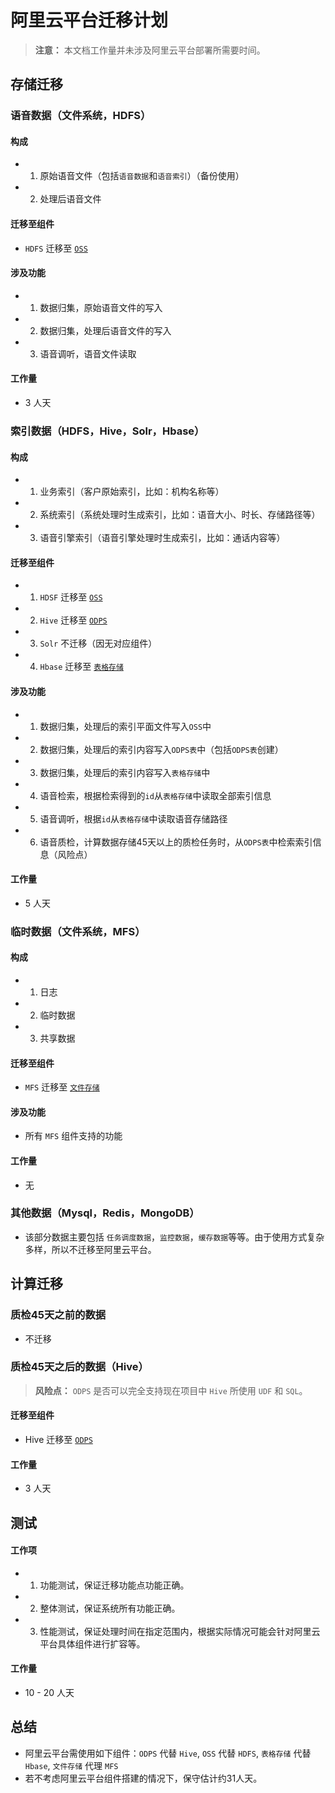 # 阿里云平台迁移计划

> **注意：** 本文档工作量并未涉及阿里云平台部署所需要时间。

## 存储迁移

### 语音数据（文件系统，HDFS）

#### 构成

- 1. 原始语音文件（包括`语音数据`和`语音索引`）（备份使用）
- 2. 处理后语音文件

#### 迁移至组件

 - `HDFS` 迁移至 [`OSS`](https://www.aliyun.com/product/oss/?spm=5176.54465.212901.15.o4aF0d)

#### 涉及功能

- 1. 数据归集，原始语音文件的写入
- 2. 数据归集，处理后语音文件的写入
- 3. 语音调听，语音文件读取

#### 工作量

- 3 人天

### 索引数据（HDFS，Hive，Solr，Hbase）

#### 构成

- 1. 业务索引（客户原始索引，比如：机构名称等）
- 2. 系统索引（系统处理时生成索引，比如：语音大小、时长、存储路径等）
- 3. 语音引擎索引（语音引擎处理时生成索引，比如：通话内容等）

#### 迁移至组件

- 1. `HDSF` 迁移至 [`OSS`](https://www.aliyun.com/product/oss/?spm=5176.54465.212901.15.o4aF0d)
- 2. `Hive` 迁移至 [`ODPS`](https://www.aliyun.com/product/odps/)
- 3. `Solr` 不迁移（因无对应组件）
- 4. `Hbase` 迁移至 [`表格存储`](https://www.aliyun.com/product/ots?spm=5176.product27278.416540.45.Q9xkOO)

#### 涉及功能

- 1. 数据归集，处理后的索引平面文件写入`OSS`中
- 2. 数据归集，处理后的索引内容写入`ODPS表`中（包括`ODPS表`创建）
- 3. 数据归集，处理后的索引内容写入`表格存储`中
- 4. 语音检索，根据检索得到的`id`从`表格存储`中读取全部索引信息
- 5. 语音调听，根据`id`从`表格存储`中读取语音存储路径
- 6. 语音质检，计算数据存储45天以上的质检任务时，从`ODPS表`中检索索引信息（风险点）

#### 工作量

- 5 人天

### 临时数据（文件系统，MFS）

#### 构成

- 1. 日志
- 2. 临时数据
- 3. 共享数据

#### 迁移至组件

- `MFS` 迁移至 [`文件存储`](https://www.aliyun.com/product/nas?spm=5176.54465.416540.48.o4aF0d)

#### 涉及功能

- 所有 `MFS` 组件支持的功能

#### 工作量

- 无

### 其他数据（Mysql，Redis，MongoDB）

- 该部分数据主要包括 `任务调度数据`，`监控数据`，`缓存数据`等等。由于使用方式复杂多样，所以不迁移至阿里云平台。

## 计算迁移

### 质检45天之前的数据

- 不迁移

### 质检45天之后的数据（Hive）

> **风险点：** `ODPS` 是否可以完全支持现在项目中 `Hive` 所使用 `UDF` 和  `SQL`。

#### 迁移至组件

- Hive 迁移至 [`ODPS`](https://www.aliyun.com/product/odps/)

#### 工作量

- 3 人天

## 测试

#### 工作项

- 1. 功能测试，保证迁移功能点功能正确。
- 2. 整体测试，保证系统所有功能正确。
- 3. 性能测试，保证处理时间在指定范围内，根据实际情况可能会针对阿里云平台具体组件进行扩容等。

#### 工作量

- 10 - 20 人天

## 总结

- 阿里云平台需使用如下组件：`ODPS` 代替 `Hive`, `OSS` 代替 `HDFS`, `表格存储` 代替 `Hbase`, `文件存储` 代理 `MFS`
- 若不考虑阿里云平台组件搭建的情况下，保守估计约31人天。


